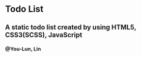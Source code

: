 # Todo List

## A static todo list created by using HTML5, CSS3(SCSS), JavaScript

### @You-Lun, Lin
